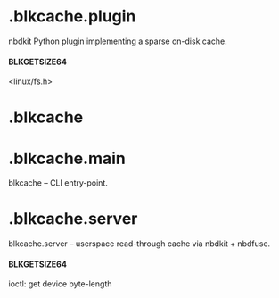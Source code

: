 <a id=".blkcache.plugin"></a>

# .blkcache.plugin

nbdkit Python plugin implementing a sparse on-disk cache.

<a id=".blkcache.plugin.BLKGETSIZE64"></a>

#### BLKGETSIZE64

<linux/fs.h>

<a id=".blkcache"></a>

# .blkcache

<a id=".blkcache.main"></a>

# .blkcache.main

blkcache – CLI entry-point.

<a id=".blkcache.server"></a>

# .blkcache.server

blkcache.server – userspace read-through cache via nbdkit + nbdfuse.

<a id=".blkcache.server.BLKGETSIZE64"></a>

#### BLKGETSIZE64

ioctl: get device byte-length

